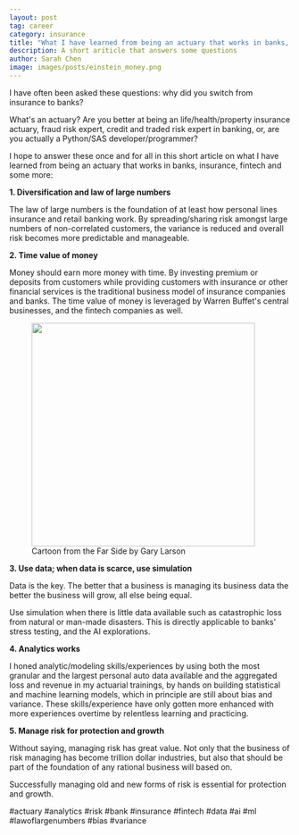 ```yaml
---
layout: post
tag: career
category: insurance
title: "What I have learned from being an actuary that works in banks, insurance, fintech and some more"
description: A short ariticle that answers some questions
author: Sarah Chen
image: images/posts/einstein_money.png
---
```

I have often been asked these questions: why did you switch from insurance to banks? 

What's an actuary? 
Are you better at being an life/health/property insurance actuary, fraud risk expert, credit and traded risk expert in banking, or, are you actually a Python/SAS developer/programmer? 


I hope to answer these once and for all in this short article on what I have learned from being an actuary that works in banks, insurance, fintech and some more:


**1. Diversification and law of large numbers**

The law of large numbers is the foundation of at least how personal lines insurance and retail banking work. By spreading/sharing risk amongst large numbers of non-correlated customers, the variance is reduced and overall risk becomes more predictable and manageable.

**2. Time value of money**

Money should earn more money with time. By investing premium or deposits from customers while providing customers with insurance or other financial services is the traditional business model of insurance companies and banks. The time value of money is leveraged by Warren Buffet's central businesses, and the fintech companies as well.


<figure>
  <img src="{{ "/images/posts/einstein_money.png" | relative_url }}" width="400">
  <figcaption>Cartoon from the Far Side by Gary Larson</figcaption>
</figure>

**3. Use data; when data is scarce, use simulation**

Data is the key. The better that a business is managing its business data the better the business will grow, all else being equal.

Use simulation when there is little data available such as catastrophic loss from natural or man-made disasters. This is directly applicable to banks' stress testing, and the AI explorations. 

**4. Analytics works**

I honed analytic/modeling skills/experiences by using both the most granular and the largest personal auto data available and the aggregated loss and revenue in my actuarial trainings, by hands on building statistical and machine learning models, which in principle are still about bias and variance. These skills/experience have only gotten more enhanced with more experiences overtime by relentless learning and practicing.

**5. Manage risk for protection and growth**

Without saying, managing risk has great value. Not only that the business of risk managing has become trillion dollar industries, but also that should be part of the foundation of any rational business will based on.  

Successfully managing old and new forms of risk is essential for protection and growth. 


#actuary #analytics #risk #bank #insurance #fintech #data #ai #ml #lawoflargenumbers #bias #variance